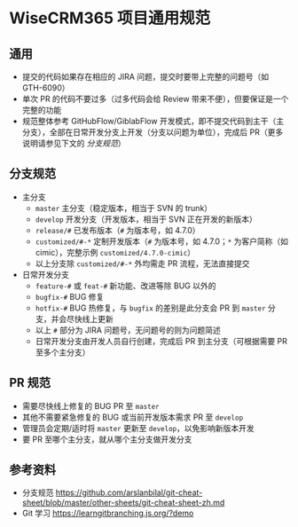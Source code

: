 # WiseCRM365 项目通用规范

## 通用

- 提交的代码如果存在相应的 JIRA 问题，提交时要带上完整的问题号（如 GTH-6090）
- 单次 PR 的代码不要过多（过多代码会给 Review 带来不便），但要保证是一个完整的功能
- 规范整体参考 GitHubFlow/GiblabFlow 开发模式，即不提交代码到主干（主分支），全部在日常开发分支上开发（分支以问题为单位），完成后 PR（更多说明请参见下文的 *分支规范*）

## 分支规范

- 主分支
  - `master` 主分支（稳定版本，相当于 SVN 的 trunk）
  - `develop` 开发分支（开发版本，相当于 SVN 正在开发的新版本）
  - `release/#` 已发布版本（`#` 为版本号，如 4.7.0）
  - `customized/#-*` 定制开发版本（`#` 为版本号，如 4.7.0；`*` 为客户简称（如 cimic），完整示例 `customized/4.7.0-cimic`）
  - 以上分支除 `customized/#-*` 外均需走 PR 流程，无法直接提交
- 日常开发分支
  - `feature-#` 或 `feat-#` 新功能、改进等除 BUG 以外的
  - `bugfix-#` BUG 修复
  - `hotfix-#` BUG 热修复，与 `bugfix` 的差别是此分支会 PR 到 `master` 分支，并会尽快线上更新
  - 以上 `#` 部分为 JIRA 问题号，无问题号的则为问题简述
  - 日常开发分支由开发人员自行创建，完成后 PR 到主分支（可根据需要 PR 至多个主分支）

## PR 规范
- 需要尽快线上修复的 BUG PR 至 `master`
- 其他不需要紧急修复的 BUG 或当前开发版本需求 PR 至 `develop`
- 管理员会定期/适时将 `master` 更新至 `develop`，以免影响新版本开发
- 要 PR 至哪个主分支，就从哪个主分支做开发分支

## 参考资料
- 分支规范 https://github.com/arslanbilal/git-cheat-sheet/blob/master/other-sheets/git-cheat-sheet-zh.md
- Git 学习 https://learngitbranching.js.org/?demo
